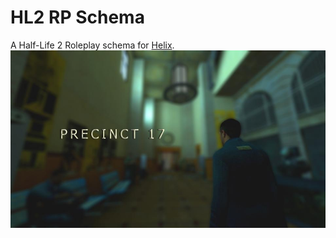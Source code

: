
# HL2 RP Schema
A Half-Life 2 Roleplay schema for [Helix](https://github.com/nebulouscloud/helix).
![Screenshot](precinct.jpg)
